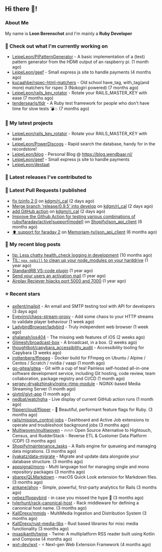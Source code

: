 ## Hi there 👋!

### About Me

My name is **Leon Berenschot** and I'm mainly a **Ruby Developer**
<br>

### 👷 Check out what I'm currently working on

- [LeipeLeon/PiPatternGenerator](https://github.com/LeipeLeon/PiPatternGenerator) - A basic implementation of a (test) pattern generator from the HDMI output of an raspberry pi. (1 month ago)
- [LeipeLeon/geef](https://github.com/LeipeLeon/geef) - Small express js site to handle payments (4 months ago)
- [kucaahbe/rspec-html-matchers](https://github.com/kucaahbe/rspec-html-matchers) - Old school have_tag, with_tag(and more) matchers for rspec 3 (Nokogiri powered) (7 months ago)
- [LeipeLeon/rails_key_rotator](https://github.com/LeipeLeon/rails_key_rotator) - Rotate your RAILS_MASTER_KEY with ease (7 months ago)
- [tendersearls/tldr](https://github.com/tendersearls/tldr) - A Ruby test framework for people who don&#39;t have time for slow tests 💣💥 (7 months ago)

### 🌱 My latest projects

- [LeipeLeon/rails_key_rotator](https://github.com/LeipeLeon/rails_key_rotator) - Rotate your RAILS_MASTER_KEY with ease
- [LeipeLeon/PowerDiscogs](https://github.com/LeipeLeon/PowerDiscogs) - Rapid search the database, handy for in the recordstore!
- [LeipeLeon/blog](https://github.com/LeipeLeon/blog) - Personal Blog @ https://blog.wendbaar.nl/
- [LeipeLeon/geef](https://github.com/LeipeLeon/geef) - Small express js site to handle payments
- [LeipeLeon/destaat](https://github.com/LeipeLeon/destaat)

### 🔭 Latest releases I've contributed to


### 🔨 Latest Pull Requests I published

- [fix tzinfo 2 0](https://github.com/kdgm/ri_cal/pull/4) on [kdgm/ri_cal](https://github.com/kdgm/ri_cal) (2 days ago)
- [Merge branch &#39;release/0.9.5&#39; into develop](https://github.com/kdgm/ri_cal/pull/3) on [kdgm/ri_cal](https://github.com/kdgm/ri_cal) (2 days ago)
- [add GitHub action](https://github.com/kdgm/ri_cal/pull/2) on [kdgm/ri_cal](https://github.com/kdgm/ri_cal) (2 days ago)
- [Improve the Github Action for testing various combinations of ruby/faraday/active[support|model]](https://github.com/Shopify/json_api_client/pull/3) on [Shopify/json_api_client](https://github.com/Shopify/json_api_client) (6 months ago)
- [⬆️ support for faraday 2](https://github.com/Memoriam-tv/json_api_client/pull/1) on [Memoriam-tv/json_api_client](https://github.com/Memoriam-tv/json_api_client) (6 months ago)

### 📜 My recent blog posts

- [tip: Less chatty health_check logging in development](https://www.wendbaar.nl/posts/2023/07/tip_less_chatty_health_check_logging_in_development) (10 months ago)
- [TIL: `npx npkill` to clean up your node_modules on your harddrive](https://www.wendbaar.nl/posts/2023/03/til_npx_npkill_to_clean_up_your_node_modules_on_your_harddrive) (1 year ago)
- [StandardRB VS-code plugin](https://www.wendbaar.nl/posts/2023/02/standardrb_vscode_plugin) (1 year ago)
- [Send your users an activation mail](https://www.wendbaar.nl/posts/2023/02/send_your_users_an_activation_mail) (1 year ago)
- [Airplay Reciever hijacks port 5000 and 7000](https://www.wendbaar.nl/posts/2023/02/airplay_reciever_hijacks_port_5000_and_7000) (1 year ago)

### ⭐ Recent stars

- [axllent/mailpit](https://github.com/axllent/mailpit) - An email and SMTP testing tool with API for developers (3 days ago)
- [Eyevinn/chaos-stream-proxy](https://github.com/Eyevinn/chaos-stream-proxy) - Add some chaos to your HTTP streams to validate player behaviour (1 week ago)
- [LadybirdBrowser/ladybird](https://github.com/LadybirdBrowser/ladybird) - Truly independent web browser (1 week ago)
- [shalanah/ios404](https://github.com/shalanah/ios404) - The missing web features of iOS (2 weeks ago)
- [Glimesh/broadcast-box](https://github.com/Glimesh/broadcast-box) - A broadcast, in a box.  (2 weeks ago)
- [thoughtbot/capybara_accessibility_audit](https://github.com/thoughtbot/capybara_accessibility_audit) - Accessibility tooling for Capybara (3 weeks ago)
- [jrottenberg/ffmpeg](https://github.com/jrottenberg/ffmpeg) - Docker build for FFmpeg on Ubuntu / Alpine / Centos / Scratch / nvidia / vaapi (1 month ago)
- [go-gitea/gitea](https://github.com/go-gitea/gitea) - Git with a cup of tea! Painless self-hosted all-in-one software development service, including Git hosting, code review, team collaboration, package registry and CI/CD (1 month ago)
- [sergey-dryabzhinsky/nginx-rtmp-module](https://github.com/sergey-dryabzhinsky/nginx-rtmp-module) - NGINX-based Media Streaming Server (1 month ago)
- [givtnl/givt-app](https://github.com/givtnl/givt-app) (1 month ago)
- [nedbat/watchgha](https://github.com/nedbat/watchgha) - Live display of current GitHub action runs (1 month ago)
- [flippercloud/flipper](https://github.com/flippercloud/flipper) - 🐬 Beautiful, performant feature flags for Ruby. (3 months ago)
- [rails/mission_control-jobs](https://github.com/rails/mission_control-jobs) - Dashboard and Active Job extensions to operate and troubleshoot background jobs (3 months ago)
- [Multiwoven/multiwoven](https://github.com/Multiwoven/multiwoven) - 🔥🔥🔥 Open Source Alternative to Hightouch, Census, and RudderStack - Reverse ETL &amp; Customer Data Platform (CDP) (3 months ago)
- [Shopify/maintenance_tasks](https://github.com/Shopify/maintenance_tasks) - A Rails engine for queueing and managing data migrations. (3 months ago)
- [ilyakatz/data-migrate](https://github.com/ilyakatz/data-migrate) - Migrate and update data alongside your database structure. (3 months ago)
- [appsignal/mono](https://github.com/appsignal/mono) - Multi language tool for managing single and mono repository packages (3 months ago)
- [sbarex/QLMarkdown](https://github.com/sbarex/QLMarkdown) - macOS Quick Look extension for Markdown files. (3 months ago)
- [ankane/ahoy](https://github.com/ankane/ahoy) - Simple, powerful, first-party analytics for Rails (3 months ago)
- [nebez/floppybird](https://github.com/nebez/floppybird) - in case you missed the hype 🐥 (3 months ago)
- [tylerhunt/rack-canonical-host](https://github.com/tylerhunt/rack-canonical-host) - Rack middleware for defining a canonical host name. (3 months ago)
- [KallDrexx/mmids](https://github.com/KallDrexx/mmids) - MultiMedia Ingestion and Distribution System (3 months ago)
- [KallDrexx/rust-media-libs](https://github.com/KallDrexx/rust-media-libs) - Rust based libraries for misc media functionality (3 months ago)
- [msasikanth/twine](https://github.com/msasikanth/twine) - Twine: A multiplatform RSS reader built using Kotlin and Compose (4 months ago)
- [wxt-dev/wxt](https://github.com/wxt-dev/wxt) - ⚡ Next-gen Web Extension Framework (4 months ago)
